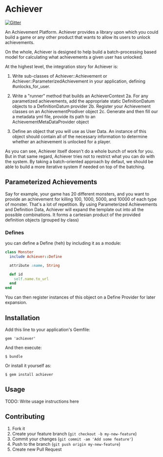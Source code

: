# Achiever

[![Gitter](https://badges.gitter.im/Join%20Chat.svg)](https://gitter.im/nullstyle/achiever?utm_source=badge&utm_medium=badge&utm_campaign=pr-badge&utm_content=badge)

An Achievement Platform.  Achiever provides a library upon which you could build a game or any other product that wants to allow its users to unlock achievements.

On the whole, Achiever is designed to help build a batch-processing based model for calculating what achievements a given user has unlocked.

At the highest level, the integration story for Achiever is:

1. Write sub-classes of Achiever::Achievement or Achiever::ParameterizedAchievement in your application, defining #unlocks_for_user.

2. Write a "runner" method that builds an AchieverContext
2a. For any parametized achievements, add the appropriate static DefinitionDatum objects to a DefinitionDatum provider
2b. Register your Achievement classes on an AchievementProdiver object
2c. Generate and then fill our a metadata yml file, provide its path to an AchievementMetaDataProvider object

3. Define an object that you will use as User Data.  An instance of this object should contain all of the necessary information to determine whether an achievement is unlocked for a player.  

As you can see, Achiever itself doesn't do a whole bunch of work for you.  But in that same regard, Achiever tries not to restrict what you can do with the system.  By taking a batch-oriented approach by defaut, we should be able to build a more iterative system if needed on top of the batching.

## Parameterized Achievements

Say for example, your game has 20 different monsters, and you want to provide an achievement for killing 100, 1000, 5000, and 10000 of each type of monster.  That's a lot of repetition. By using Parameterized Achievements and Definition Data, Achiever will expand the template out into all the possible combinations.  It forms a cartesian product of the provided definition objects (grouped by class)

### Defines

you can define a Define (heh) by including it as a module:

```ruby
class Monster
  include Achiever::Define

  attribute :name, String

  def id
    self.name.to_url
  end
end
```

You can then register instances of this object on a Define Provider for later expansion.  


## Installation

Add this line to your application's Gemfile:

    gem 'achiever'

And then execute:

    $ bundle

Or install it yourself as:

    $ gem install achiever

## Usage

TODO: Write usage instructions here

## Contributing

1. Fork it
2. Create your feature branch (`git checkout -b my-new-feature`)
3. Commit your changes (`git commit -am 'Add some feature'`)
4. Push to the branch (`git push origin my-new-feature`)
5. Create new Pull Request

